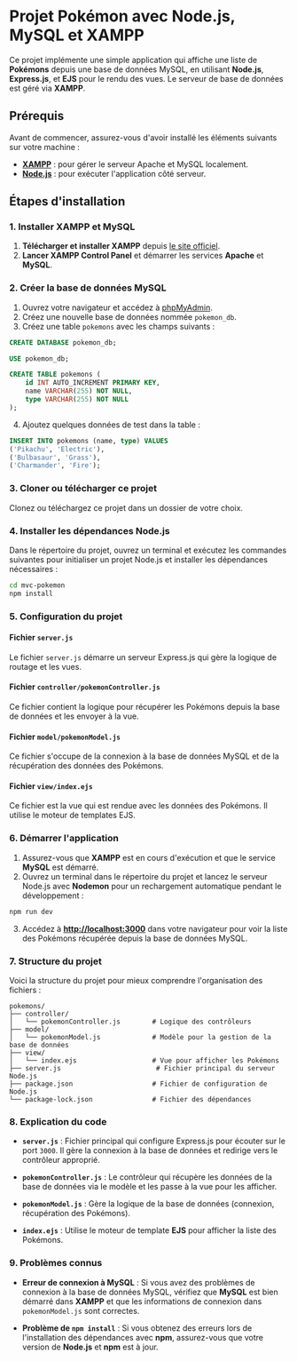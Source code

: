 # Projet Pokémon avec Node.js, MySQL et XAMPP

Ce projet implémente une simple application qui affiche une liste de **Pokémons** depuis une base de données MySQL, en utilisant **Node.js**, **Express.js**, et **EJS** pour le rendu des vues. Le serveur de base de données est géré via **XAMPP**.

## Prérequis

Avant de commencer, assurez-vous d'avoir installé les éléments suivants sur votre machine :

- **[XAMPP](https://www.apachefriends.org/index.html)** : pour gérer le serveur Apache et MySQL localement.
- **[Node.js](https://nodejs.org/)** : pour exécuter l'application côté serveur.

## Étapes d'installation

### 1. Installer XAMPP et MySQL

1. **Télécharger et installer XAMPP** depuis [le site officiel](https://www.apachefriends.org/index.html).
2. **Lancer XAMPP Control Panel** et démarrer les services **Apache** et **MySQL**.

### 2. Créer la base de données MySQL

1. Ouvrez votre navigateur et accédez à [phpMyAdmin](http://localhost/phpmyadmin).
2. Créez une nouvelle base de données nommée `pokemon_db`.
3. Créez une table `pokemons` avec les champs suivants :

```sql
CREATE DATABASE pokemon_db;

USE pokemon_db;

CREATE TABLE pokemons (
    id INT AUTO_INCREMENT PRIMARY KEY,
    name VARCHAR(255) NOT NULL,
    type VARCHAR(255) NOT NULL
);
```

4. Ajoutez quelques données de test dans la table :

```sql
INSERT INTO pokemons (name, type) VALUES
('Pikachu', 'Electric'),
('Bulbasaur', 'Grass'),
('Charmander', 'Fire');
```

### 3. Cloner ou télécharger ce projet

Clonez ou téléchargez ce projet dans un dossier de votre choix.

### 4. Installer les dépendances Node.js

Dans le répertoire du projet, ouvrez un terminal et exécutez les commandes suivantes pour initialiser un projet Node.js et installer les dépendances nécessaires :

```bash
cd mvc-pokemon
npm install
```

### 5. Configuration du projet

#### Fichier `server.js`

Le fichier `server.js` démarre un serveur Express.js qui gère la logique de routage et les vues.

#### Fichier `controller/pokemonController.js`

Ce fichier contient la logique pour récupérer les Pokémons depuis la base de données et les envoyer à la vue.

#### Fichier `model/pokemonModel.js`

Ce fichier s'occupe de la connexion à la base de données MySQL et de la récupération des données des Pokémons.

#### Fichier `view/index.ejs`

Ce fichier est la vue qui est rendue avec les données des Pokémons. Il utilise le moteur de templates EJS.


### 6. Démarrer l'application

1. Assurez-vous que **XAMPP** est en cours d'exécution et que le service **MySQL** est démarré.
2. Ouvrez un terminal dans le répertoire du projet et lancez le serveur Node.js avec **Nodemon** pour un rechargement automatique pendant le développement :

```bash
npm run dev
```

3. Accédez à **[http://localhost:3000](http://localhost:3000)** dans votre navigateur pour voir la liste des Pokémons récupérée depuis la base de données MySQL.

### 7. Structure du projet

Voici la structure du projet pour mieux comprendre l'organisation des fichiers :

```
pokemons/
├── controller/
│   └── pokemonController.js        # Logique des contrôleurs
├── model/
│   └── pokemonModel.js             # Modèle pour la gestion de la base de données
├── view/
│   └── index.ejs                   # Vue pour afficher les Pokémons
├── server.js                        # Fichier principal du serveur Node.js
├── package.json                    # Fichier de configuration de Node.js
└── package-lock.json               # Fichier des dépendances
```

### 8. Explication du code

- **`server.js`** : Fichier principal qui configure Express.js pour écouter sur le port `3000`. Il gère la connexion à la base de données et redirige vers le contrôleur approprié.
  
- **`pokemonController.js`** : Le contrôleur qui récupère les données de la base de données via le modèle et les passe à la vue pour les afficher.
  
- **`pokemonModel.js`** : Gère la logique de la base de données (connexion, récupération des Pokémons).

- **`index.ejs`** : Utilise le moteur de template **EJS** pour afficher la liste des Pokémons.


### 9. Problèmes connus

- **Erreur de connexion à MySQL** : Si vous avez des problèmes de connexion à la base de données MySQL, vérifiez que **MySQL** est bien démarré dans **XAMPP** et que les informations de connexion dans `pokemonModel.js` sont correctes.
  
- **Problème de `npm install`** : Si vous obtenez des erreurs lors de l'installation des dépendances avec **npm**, assurez-vous que votre version de **Node.js** et **npm** est à jour.


